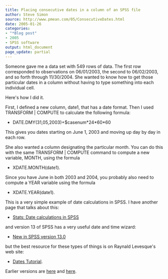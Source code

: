 ```yaml
---
title: Placing consecutive dates in a column of an SPSS file
author: Steve Simon
source: http://www.pmean.com/05/ConsecutiveDates.html
date: 2005-01-26
categories:
- "*Blog post"
- 2005
- SPSS software
output: html_document
page_update: partial
---
```


Someone gave me a data set with 549 rows of data. The first row corresponded to observations on 06/01/2003, the second to 06/02/2003, and so forth through 11/30/2004. She wanted to know how to get those particular dates in a column without having to type something into each individual cell.

Here's how I did it.

First, I defined a new column, date1, that has a date format. Then I used TRANSFORM | COMPUTE to calculate the following formula:

- DATE.DMY(31,05,2003)+\$casenum\*24\*60\*60

This gives you dates starting on June 1, 2003 and moving up day by day in each row.

She also wanted a column designating the particular month. You can do this with the same TRANSFORM | COMPUTE command to compute a new variable, MONTH, using the formula

- XDATE.MONTH(date1).

Since you have June in both 2003 and 2004, you probably also need to compute a YEAR variable using the formula

- XDATE.YEAR(date1).

This is a very simple example of date calculations in SPSS. I have another page that talks about this:

- [Stats: Date calculations in SPSS][sim3]

and version 13 of SPSS has a very useful date and time wizard:

- [New in SPSS version 13.0][sim4]

but the best resource for these types of things is on Raynald Levesque's web site:

- [Dates Tutorial][lev1].

Earlier versions are [here][sim1] and [here][sim2].

[sim1]: http://www.pmean.com/05/ConsecutiveDates.html
[sim2]: http://new.pmean.com/spss-consecutive-dates/
[sim3]: http://www.pmean.com/99/dates.html
[sim4]: http://www.pmean.com/04/SPSSversion13.html

[lev1]: https://www.spsstools.net/en/syntax/syntax-index/dates-and-time/
